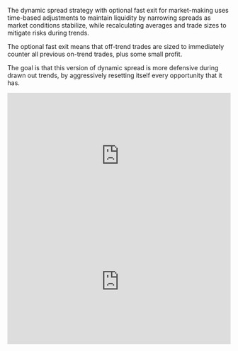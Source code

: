 The dynamic spread strategy with optional fast exit for market-making uses
time-based adjustments to maintain liquidity by narrowing spreads as market
conditions stabilize, while recalculating averages and trade sizes to mitigate
risks during trends.

The optional fast exit means that off-trend trades are sized to immediately
counter all previous on-trend trades, plus some small profit.

The goal is that this version of dynamic spread is more defensive during drawn
out trends, by aggressively resetting itself every opportunity that it has.

<div class="video-container">
  <iframe
    src="https://www.youtube.com/embed/ChKAr9uGrUY?si=3trkoeRJXFCvprPz"
    title="YouTube video player"
    frameborder="0"
    allow="accelerometer; autoplay; clipboard-write; encrypted-media; gyroscope; picture-in-picture; web-share"
    referrerpolicy="strict-origin-when-cross-origin"
    allowfullscreen>
  </iframe>
</div>

<div class="video-container">
  <iframe
    src="https://www.youtube.com/embed/2KRAJreUA64?si=JupJH4CbiiCEp3MF"
    title="YouTube video player"
    frameborder="0"
    allow="accelerometer; autoplay; clipboard-write; encrypted-media; gyroscope; picture-in-picture; web-share"
    referrerpolicy="strict-origin-when-cross-origin"
    allowfullscreen>
  </iframe>
</div>

<style>
  .video-container {
    position: relative;
    width: 100%;
    padding-bottom: 56.25%; /* 16:9 aspect ratio */
    height: 0;
    overflow: hidden;
  }

  .video-container iframe {
    position: absolute;
    top: 0;
    left: 0;
    width: 100%;
    height: 100%;
  }
</style>

